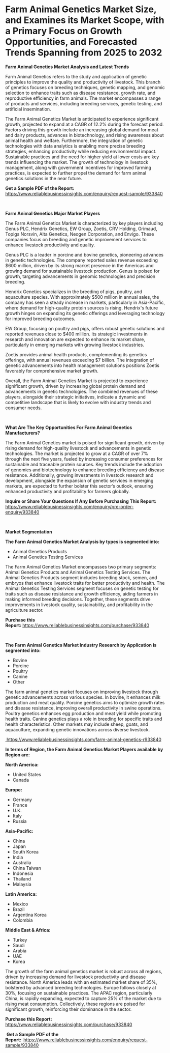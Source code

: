 <p><h1>Farm Animal Genetics Market Size, and Examines its Market Scope, with a Primary Focus on Growth Opportunities, and Forecasted Trends Spanning from 2025 to 2032</h1></p><p><strong>Farm Animal Genetics Market Analysis and Latest Trends</strong></p>
<p><p>Farm Animal Genetics refers to the study and application of genetic principles to improve the quality and productivity of livestock. This branch of genetics focuses on breeding techniques, genetic mapping, and genomic selection to enhance traits such as disease resistance, growth rate, and reproductive efficiency in farm animals. The market encompasses a range of products and services, including breeding services, genetic testing, and artificial insemination.</p><p>The Farm Animal Genetics Market is anticipated to experience significant growth, projected to expand at a CAGR of 12.2% during the forecast period. Factors driving this growth include an increasing global demand for meat and dairy products, advances in biotechnology, and rising awareness about animal health and welfare. Furthermore, the integration of genetic technologies with data analytics is enabling more precise breeding strategies, enhancing productivity while reducing environmental impact. Sustainable practices and the need for higher yield at lower costs are key trends influencing the market. The growth of technology in livestock management, along with government incentives for improved farming practices, is expected to further propel the demand for farm animal genetics solutions in the near future.</p></p>
<p><strong>Get a Sample PDF of the Report:&nbsp;</strong> <a href="https://www.reliablebusinessinsights.com/enquiry/request-sample/933840?utm_campaign=3351&utm_medium=2&utm_source=Github&utm_content=ia&utm_term=18042025&utm_id=farm-animal-genetics">https://www.reliablebusinessinsights.com/enquiry/request-sample/933840</a></p>
<p>&nbsp;</p>
<p><strong>Farm Animal Genetics Major Market Players</strong></p>
<p><p>The Farm Animal Genetics Market is characterized by key players including Genus PLC, Hendrix Genetics, EW Group, Zoetis, CRV Holding, Grimaud, Topigs Norsvin, Alta Genetics, Neogen Corporation, and Envigo. These companies focus on breeding and genetic improvement services to enhance livestock productivity and quality.</p><p>Genus PLC is a leader in porcine and bovine genetics, pioneering advances in genetic technologies. The company reported sales revenue exceeding $600 million, driven by its strong market presence in the Americas and growing demand for sustainable livestock production. Genus is poised for growth, targeting advancements in genomic technologies and precision breeding.</p><p>Hendrix Genetics specializes in the breeding of pigs, poultry, and aquaculture species. With approximately $500 million in annual sales, the company has seen a steady increase in markets, particularly in Asia-Pacific, where demand for high-quality protein sources is rising. Hendrix's future growth hinges on expanding its genetic offerings and leveraging technology for improved breeding outcomes.</p><p>EW Group, focusing on poultry and pigs, offers robust genetic solutions and reported revenues close to $400 million. Its strategic investments in research and innovation are expected to enhance its market share, particularly in emerging markets with growing livestock industries.</p><p>Zoetis provides animal health products, complementing its genetics offerings, with annual revenues exceeding $7 billion. The integration of genetic advancements into health management solutions positions Zoetis favorably for comprehensive market growth.</p><p>Overall, the Farm Animal Genetics Market is projected to experience significant growth, driven by increasing global protein demand and advancements in genetic technologies. The combined revenues of these players, alongside their strategic initiatives, indicate a dynamic and competitive landscape that is likely to evolve with industry trends and consumer needs.</p></p>
<p>&nbsp;</p>
<p><strong>What Are The Key Opportunities For Farm Animal Genetics Manufacturers?</strong></p>
<p><p>The Farm Animal Genetics market is poised for significant growth, driven by rising demand for high-quality livestock and advancements in genetic technologies. The market is projected to grow at a CAGR of over 7% through the next five years, fueled by increasing consumer preferences for sustainable and traceable protein sources. Key trends include the adoption of genomics and biotechnology to enhance breeding efficiency and disease resistance. Additionally, growing investments in livestock research and development, alongside the expansion of genetic services in emerging markets, are expected to further bolster this sector’s outlook, ensuring enhanced productivity and profitability for farmers globally.</p></p>
<p><strong>Inquire or Share Your Questions If Any Before Purchasing This Report:</strong> <a href="https://www.reliablebusinessinsights.com/enquiry/pre-order-enquiry/933840?utm_campaign=3351&utm_medium=2&utm_source=Github&utm_content=ia&utm_term=18042025&utm_id=farm-animal-genetics">https://www.reliablebusinessinsights.com/enquiry/pre-order-enquiry/933840</a></p>
<p>&nbsp;</p>
<p><strong>Market Segmentation</strong></p>
<p><strong>The Farm Animal Genetics Market Analysis by types is segmented into:</strong></p>
<p><ul><li>Animal Genetics Products</li><li>Animal Genetics Testing Services</li></ul></p>
<p><p>The Farm Animal Genetics Market encompasses two primary segments: Animal Genetics Products and Animal Genetics Testing Services. The Animal Genetics Products segment includes breeding stock, semen, and embryos that enhance livestock traits for better productivity and health. The Animal Genetics Testing Services segment focuses on genetic testing for traits such as disease resistance and growth efficiency, aiding farmers in making informed breeding decisions. Together, these segments drive improvements in livestock quality, sustainability, and profitability in the agriculture sector.</p></p>
<p><strong>Purchase this Report:&nbsp;</strong><a href="https://www.reliablebusinessinsights.com/purchase/933840?utm_campaign=3351&utm_medium=2&utm_source=Github&utm_content=ia&utm_term=18042025&utm_id=farm-animal-genetics">https://www.reliablebusinessinsights.com/purchase/933840</a></p>
<p>&nbsp;</p>
<p><strong>The Farm Animal Genetics Market Industry Research by Application is segmented into:</strong></p>
<p><ul><li>Bovine</li><li>Porcine</li><li>Poultry</li><li>Canine</li><li>Other</li></ul></p>
<p><p>The farm animal genetics market focuses on improving livestock through genetic advancements across various species. In bovine, it enhances milk production and meat quality. Porcine genetics aims to optimize growth rates and disease resistance, improving overall productivity in swine operations. Poultry genetics enhances egg production and meat yield while promoting health traits. Canine genetics plays a role in breeding for specific traits and health characteristics. Other markets may include sheep, goats, and aquaculture, expanding genetic innovations across diverse livestock.</p></p>
<p><a href="https://www.reliablebusinessinsights.com/farm-animal-genetics-r933840?utm_campaign=3351&utm_medium=2&utm_source=Github&utm_content=ia&utm_term=18042025&utm_id=farm-animal-genetics">&nbsp;https://www.reliablebusinessinsights.com/farm-animal-genetics-r933840</a></p>
<p><strong>In terms of Region, the Farm Animal Genetics Market Players available by Region are:</strong></p>
<p>
    <p> <strong> North America: </strong>
        <ul>
            <li>United States</li>
            <li>Canada</li>
        </ul>
        </p> 
    <p> <strong> Europe: </strong>
        <ul>
            <li>Germany</li>
            <li>France</li>
            <li>U.K.</li>
            <li>Italy</li>
            <li>Russia</li>
        </ul>
        </p> 
    <p> <strong> Asia-Pacific: </strong>
        <ul>
            <li>China</li>
            <li>Japan</li>
            <li>South Korea</li>
            <li>India</li>
            <li>Australia</li>
            <li>China Taiwan</li>
            <li>Indonesia</li>
            <li>Thailand</li>
            <li>Malaysia</li>
        </ul>
        </p> 
    <p> <strong> Latin America: </strong>
        <ul>
            <li>Mexico</li>
            <li>Brazil</li>
            <li>Argentina Korea</li>
            <li>Colombia</li>
        </ul>
        </p> 
    <p> <strong> Middle East & Africa: </strong>
        <ul>
            <li>Turkey</li>
            <li>Saudi</li>
            <li>Arabia</li>
            <li>UAE</li>
            <li>Korea</li>
        </ul>
    </p>
    </p>
<p><p>The growth of the farm animal genetics market is robust across all regions, driven by increasing demand for livestock productivity and disease resistance. North America leads with an estimated market share of 35%, bolstered by advanced breeding technologies. Europe follows closely at 30%, focusing on sustainable practices. The APAC region, particularly China, is rapidly expanding, expected to capture 25% of the market due to rising meat consumption. Collectively, these regions are poised for significant growth, reinforcing their dominance in the sector.</p></p>
<p><strong>Purchase this Report: </strong><a href="https://www.reliablebusinessinsights.com/purchase/933840?utm_campaign=3351&utm_medium=2&utm_source=Github&utm_content=ia&utm_term=18042025&utm_id=farm-animal-genetics">https://www.reliablebusinessinsights.com/purchase/933840</a></p>
<p>&nbsp;<strong>Get a Sample PDF of the Report:&nbsp;&nbsp;</strong><a href="https://www.reliablebusinessinsights.com/enquiry/request-sample/933840?utm_campaign=3351&utm_medium=2&utm_source=Github&utm_content=ia&utm_term=18042025&utm_id=farm-animal-genetics">https://www.reliablebusinessinsights.com/enquiry/request-sample/933840</a></p>
<p><strong></strong></p>
<p><p></p><p></p><p></p></p>